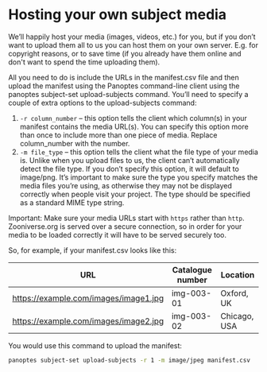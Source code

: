 # Hosting your own subject media

We’ll happily host your media (images, videos, etc.) for you, but if you don’t want to upload them all to us you can host them on your own server. E.g. for copyright reasons, or to save time (if you already have them online and don't want to spend the time uploading them).

All you need to do is include the URLs in the manifest.csv file and then upload the manifest using the Panoptes command-line client using the panoptes subject-set upload-subjects command. You’ll need to specify a couple of extra options to the upload-subjects command:

1. `-r column_number` – this option tells the client which column(s) in your manifest contains the media URL(s). You can specify this option more than once to include more than one piece of media. Replace column_number with the number.
2. `-m file_type` – this option tells the client what the file type of your media is. Unlike when you upload files to us, the client can’t automatically detect the file type. If you don’t specify this option, it will default to image/png. It’s important to make sure the type you specify matches the media files you’re using, as otherwise they may not be displayed correctly when people visit your project. The type should be specified as a standard MIME type string.

Important: Make sure your media URLs start with `https` rather than `http`. Zooniverse.org is served over a secure connection, so in order for your media to be loaded correctly it will have to be served securely too.

So, for example, if your manifest.csv looks like this:

URL | Catalogue number | Location
--- | ---------------- | --------
https://example.com/images/image1.jpg | img-003-01 | Oxford, UK
https://example.com/images/image2.jpg | img-003-02 | Chicago, USA

You would use this command to upload the manifest:

```bash
panoptes subject-set upload-subjects -r 1 -m image/jpeg manifest.csv
```

